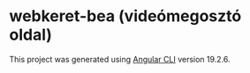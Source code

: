 # webkeret-bea (videómegosztó oldal)

This project was generated using [Angular CLI](https://github.com/angular/angular-cli) version 19.2.6.
